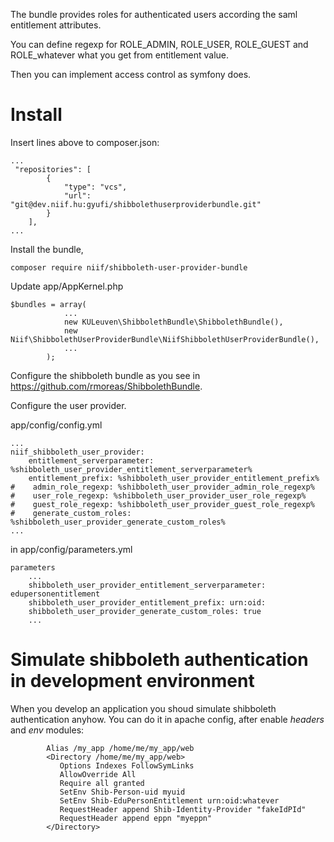 The bundle provides roles for authenticated users according the saml entitlement attributes.

You can define regexp for ROLE_ADMIN, ROLE_USER, ROLE_GUEST and ROLE_whatever what you get from entitlement value.

Then you can implement access control as symfony does.

# Install
Insert lines above to composer.json:
```
...
 "repositories": [
        {
            "type": "vcs",
            "url":  "git@dev.niif.hu:gyufi/shibbolethuserproviderbundle.git"
        }
    ],
...
```

Install the bundle,

```
composer require niif/shibboleth-user-provider-bundle
```

Update app/AppKernel.php

```
$bundles = array(
            ...
            new KULeuven\ShibbolethBundle\ShibbolethBundle(),
            new Niif\ShibbolethUserProviderBundle\NiifShibbolethUserProviderBundle(),
            ...
        );

```

Configure the shibboleth bundle as you see in https://github.com/rmoreas/ShibbolethBundle.

Configure the user provider.

app/config/config.yml
```
...
niif_shibboleth_user_provider:
    entitlement_serverparameter: %shibboleth_user_provider_entitlement_serverparameter%
    entitlement_prefix: %shibboleth_user_provider_entitlement_prefix%
#    admin_role_regexp: %shibboleth_user_provider_admin_role_regexp%
#    user_role_regexp: %shibboleth_user_provider_user_role_regexp%
#    guest_role_regexp: %shibboleth_user_provider_guest_role_regexp%
#    generate_custom_roles: %shibboleth_user_provider_generate_custom_roles%
...
```
in app/config/parameters.yml
```
parameters
    ...
    shibboleth_user_provider_entitlement_serverparameter: edupersonentitlement
    shibboleth_user_provider_entitlement_prefix: urn:oid:
    shibboleth_user_provider_generate_custom_roles: true
    ...
```


# Simulate shibboleth authentication in development environment

When you develop an application you shoud simulate shibboleth authentication anyhow.
You can do it in apache config, after enable *headers* and *env* modules:
```
        Alias /my_app /home/me/my_app/web
        <Directory /home/me/my_app/web>
           Options Indexes FollowSymLinks
           AllowOverride All
           Require all granted           
           SetEnv Shib-Person-uid myuid
           SetEnv Shib-EduPersonEntitlement urn:oid:whatever
           RequestHeader append Shib-Identity-Provider "fakeIdPId"
           RequestHeader append eppn "myeppn"
        </Directory>
```